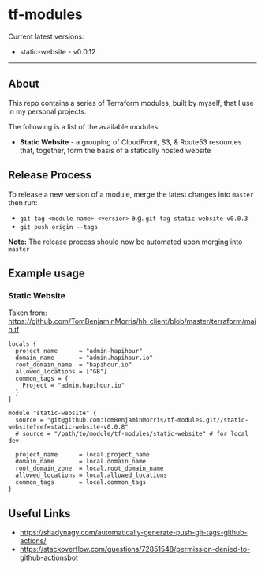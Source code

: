 # tf-modules

Current latest versions:
* static-website - v0.0.12

---
## About
This repo contains a series of Terraform modules, built by myself, that I use in my personal projects.

The following is a list of the available modules:
* **Static Website** - a grouping of CloudFront, S3, & Route53 resources that, together, form the basis of a statically hosted website

## Release Process
To release a new version of a module, merge the latest changes into `master` then run:
* `git tag <module name>-<version>` e.g. `git tag static-website-v0.0.3`
* `git push origin --tags`

**Note:** The release process should now be automated upon merging into `master`

## Example usage
### Static Website
Taken from: https://github.com/TomBenjaminMorris/hh_client/blob/master/terraform/main.tf
```
locals {
  project_name      = "admin-hapihour"
  domain_name       = "admin.hapihour.io"
  root_domain_name  = "hapihour.io"
  allowed_locations = ["GB"]
  common_tags = {
    Project = "admin.hapihour.io"
  }
}

module "static-website" {
  source = "git@github.com:TomBenjaminMorris/tf-modules.git//static-website?ref=static-website-v0.0.8"
  # source = "/path/to/module/tf-modules/static-website" # for local dev

  project_name      = local.project_name
  domain_name       = local.domain_name
  root_domain_zone  = local.root_domain_name
  allowed_locations = local.allowed_locations
  common_tags       = local.common_tags
}
```
## Useful Links
* https://shadynagy.com/automatically-generate-push-git-tags-github-actions/
* https://stackoverflow.com/questions/72851548/permission-denied-to-github-actionsbot
